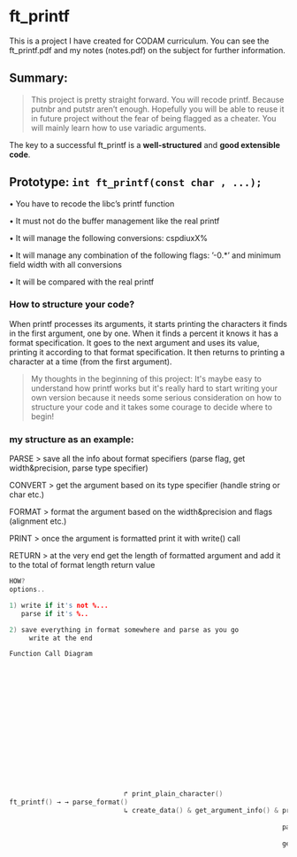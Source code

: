 # ft_printf
This is a project I have created for CODAM curriculum. You can see the ft_printf.pdf and my notes (notes.pdf) on the subject for further information.

## Summary:
> This project is pretty straight forward. You will recode printf. Because putnbr and putstr aren’t enough. Hopefully you will be able to reuse it in future project without the fear of being flagged as a cheater. You will mainly learn how to use variadic arguments.

The key to a successful ft_printf is a **well-structured** and **good extensible** **code**.

## Prototype: `int ft_printf(const char , ...);`

• You have to recode the libc’s printf function

• It must not do the buffer management like the real printf

• It will manage the following conversions: cspdiuxX%

• It will manage any combination of the following flags: ’-0.*’ and minimum field width with all conversions

• It will be compared with the real printf

### How to structure your code?

When printf processes its arguments, it starts printing the characters it finds in the first argument, one by one. When it finds a percent it knows it has a format specification. It goes to the next argument and uses its value, printing it according to that format specification. It then returns to printing a character at a time (from the first argument).

> My thoughts in the beginning of this project: It's maybe easy to understand how printf works but it's really hard to start writing your own version because it needs some serious consideration on how to structure your code and it takes some courage to decide where to begin!

### my structure as an example:

PARSE > save all the info about format specifiers (parse flag, get width&precision, parse type specifier)

CONVERT > get the argument based on its type specifier (handle string or char etc.)

FORMAT > format the argument based on the width&precision and flags (alignment etc.)

PRINT > once the argument is formatted print it with write() call

RETURN > at the very end get the length of formatted argument and add it to the total of format length return value

```c
HOW?
options..

1) write if it's not %...
   parse if it's %..

2) save everything in format somewhere and parse as you go
	 write at the end 
```
```c
Function Call Diagram
																																						↱ free(str)
																													                        &
																																						↱ ft_putstr(str)                
																													                        &        
																																						↱ ft_strlen(str)
																																	                &
																																						↱ if(nullchar) -> print_nullchar()
																																									&																																																														  
																															              ↱ adjust_width()                   ↱ handle_char()
																																											&                        ↱ handle_string() 
																															              ↱ apply_flag()                     ↱ handle_pointer()
																															                        &                        ↱ handle_decimal()
																																						↱ adjust_precision()               ↱ handle_unsigned()
																																							        &                        ↱ handle_hexa()
																																					  ↱ handle_argument()  → → → → → → → → 
																																											&																			
                             ↱ print_plain_character()                      ↱ get_wildcard_arg()
ft_printf() → → parse_format()                                              ↑ 
                             ↳ create_data() & get_argument_info() & print_argument() & free_t_data()
																						      **↓**
																     parse_type() & parse_flags()
								    																	↓
																     get_flag() & get_width() & get_precision()
                
```

